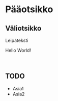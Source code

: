 <h1> Pääotsikko </h1>
<h2> Väliotsikko </h2>
<p> Leipäteksti </p>
<p> Hello World! </p>
</br>
<h2>TODO</h2>
<ul>
    <li> Asia1 </li>
    <li> Asia2 </li>
</ul>

